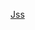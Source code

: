 [Jss](https://github-readme-stats.vercel.app/api?username=JssPlayZ&show_icons=true&theme=tokyonight)
